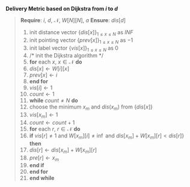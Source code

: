 **Delivery Metric based on Dijkstra from *i* to *d***
>**Require**: $i$, $d$, $\mathcal{N}$, $W[N][N]$, $a$
>**Ensure**: $dis[d]$
>1. init distance vector $\{dis[x]\}_{1 \le x \le N}$ as *INF*
>2. init pointing vector $\{prev[x]\}_{1 \le x \le N}$ as $-1$
>3. init label vector $\{vis[x]\}_{1 \le x \le N}$ as $0$
>4. /* init the Dijkstra algorithm */
>5. **for** each $x$, $x \in \mathcal{N}$ **do**
>6.    $dis[x] \leftarrow W[i][x]$
>7.    $prev[x] \leftarrow i$
>8. **end for**
>9. $vis[i] \leftarrow 1$
>10. $count \leftarrow 1$
>11. **while** $count \neq N$ **do**
>12. choose the minimum $x_m$ and $dis(x_m)$ from $\{dis[x]\}$
>13. $vis[x_{m}] \leftarrow 1$
>14. $count \leftarrow count+1$
>15. **for** each $r$, $r \in \mathcal{N}$ **do**
>16. **if** $vis[r] \neq 1$ and $W[x_m][i] \neq \inf$  and $dis[x_m] + W[x_m][r] < dis[r]$} **then**
>17. $dis[r] \leftarrow dis[x_m] + W[x_m][r]$
>18. $pre[r] \leftarrow x_m$
>19. **end if**
>20. **end for**
>21. **end while**
